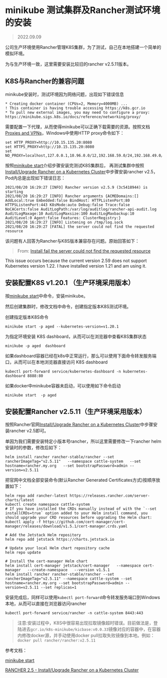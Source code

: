 # minikube 测试集群及Rancher测试环境的安装

> 2022.09.09

公司生产环境使用Rancher管理K8S集群，为了测试，自己在本地搭建一个简单的模拟环境。

为与生产环境一致，这里需要安装比较旧的rancher v2.5.11版本。

## K8S与Rancher的兼容问题

minikube安装时，测试环境因为网络问题，出现如下错误信息

```
* Creating docker container (CPUs=2, Memory=4000MB) ...
! This container is having trouble accessing https://k8s.gcr.io
* To pull new external images, you may need to configure a proxy: https://minikube.sigs.k8s.io/docs/reference/networking/proxy/
```

需要配置一下代理，从而使得minikube可以正确下载需要的资源。按照文档[Proxies and VPNs](https://minikube.sigs.k8s.io/docs/reference/networking/proxy/)，Windows中使用HTTP proxy命令如下：

```
set HTTP_PROXY=http://10.15.135.20:8080
set HTTPS_PROXY=http://10.15.135.20:8080
set NO_PROXY=localhost,127.0.0.1,10.96.0.0/12,192.168.59.0/24,192.168.49.0/24,192.168.39.0/24

```

按照[minikube start](https://minikube.sigs.k8s.io/docs/start/)介绍步骤安装完测试K8S集群后，
再测试集群中按照[Install/Upgrade Rancher on a Kubernetes Cluster](https://rancher.com/docs/rancher/v2.5/en/installation/install-rancher-on-k8s/)中步骤安装rancher v2.5，
Pod内总是出现如下错误日志：

```
2021/08/20 16:29:27 [INFO] Rancher version v2.5.9 (3c5418944) is starting
2021/08/20 16:29:27 [INFO] Rancher arguments {ACMEDomains:[] AddLocal:true Embedded:false BindHost: HTTPListenPort:80 HTTPSListenPort:443 K8sMode:auto Debug:false Trace:false NoCACerts:false AuditLogPath:/var/log/auditlog/rancher-api-audit.log AuditLogMaxage:10 AuditLogMaxsize:100 AuditLogMaxbackup:10 AuditLevel:0 Agent:false Features: ClusterRegistry:}
2021/08/20 16:29:27 [INFO] Listening on /tmp/log.sock
2021/08/20 16:29:27 [FATAL] the server could not find the requested resource
```

该问题有人回答为Rancher与K8S版本兼容存在问题。原始回答如下：
> From: [Install fail the server could not find the requested resource](https://forums.rancher.com/t/install-fail-the-server-could-not-find-the-requested-resource/20974)

This issue occurs because the current version 2.59 does not support Kubernetes version 1.22.
I have installed version 1.21 and am using it.

## 安装配置K8S v1.20.1 （生产环境采用版本）

按[minikube start](https://minikube.sigs.k8s.io/docs/start/)中命令，安装minikube。

然后创建集群时，修改文档中命令，创建指定版本K8S测试环境。


创建指定版本K8S命令

```
minikube start -p aged --kubernetes-version=v1.20.1
```

为指定环境安装 K8S dashboard，从而可以在浏览器中查看K8S集群状态

```
minikube -p aged  dashboard
```

如果dashboard容器已经在k8s中正常运行，那么可以使用下面命令转发服务端口，从而可以在本地浏览器直接访问 K8S dashboard

```
kubectl port-forward service/kubernetes-dashboard -n kubernetes-dashboard 8888:80
```

如果docker中minikube容器未启动，可以使用如下命令启动

```
minikube start  -p aged
```

## 安装配置Rancher v2.5.11（生产环境采用版本）

按照Rancher官网[Install/Upgrade Rancher on a Kubernetes Cluster](https://rancher.com/docs/rancher/v2.5/en/installation/install-rancher-on-k8s/)中步骤安装rancher v2.5即可。

单因为我们需要安装特定小版本号rancher，所以这里需要修改一下rancher helm安装时的参数，修改后如下：

```
helm install rancher rancher-stable/rancher --set rancherImageTag="v2.5.11"   --namespace cattle-system   --set hostname=rancher.my.org   --set bootstrapPassword=admin --version=v2.5.11
```

把官网中文档全部安装命令(默认Rancher Generated Certificates方式)按顺序放置如下：

```
helm repo add rancher-latest https://releases.rancher.com/server-charts/latest
kubectl create namespace cattle-system
# If you have installed the CRDs manually instead of with the `--set installCRDs=true` option added to your Helm install command, you should upgrade your CRD resources before upgrading the Helm chart:
kubectl apply -f https://github.com/cert-manager/cert-manager/releases/download/v1.5.1/cert-manager.crds.yaml

# Add the Jetstack Helm repository
helm repo add jetstack https://charts.jetstack.io

# Update your local Helm chart repository cache
helm repo update

# Install the cert-manager Helm chart
helm install cert-manager jetstack/cert-manager   --namespace cert-manager   --create-namespace   --version v1.5.1
helm install rancher rancher-stable/rancher --set rancherImageTag="v2.5.11" --namespace cattle-system --set hostname=rancher.my.org --set bootstrapPassword=admin --version=v2.5.11 --set replicas=1
```

安装完成后，同样可以使用`kubectl port-forward`命令转发服务端口到Windows本地，从而可以直接在浏览器访问rancher

```
kubectl port-forward service/rancher -n cattle-system 8443:443
```

> 注意:安装过程中，K8S中很容易出现拉取镜像超时错误。目前做法是，登陆进去`gcr.io/k8s-minikube/kicbase:v0.0.33`镜像对应的容器中，在容器内修改docker源，并手动使用docker pull拉取失败镜像到本地。例如：`docker pull rancher/rancher:v2.5.11`

参考文档：

[minikube start](https://minikube.sigs.k8s.io/docs/start/)

[RANCHER 2.5 - Install/Upgrade Rancher on a Kubernetes Cluster](https://rancher.com/docs/rancher/v2.5/en/installation/install-rancher-on-k8s/)
